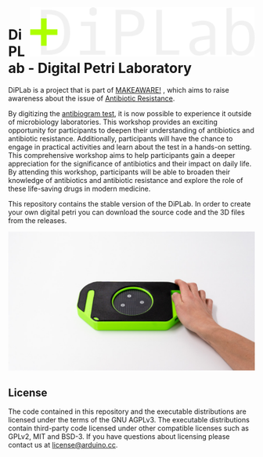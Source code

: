 <img src="https://raw.githubusercontent.com/zumatt/diplab/development/assets/DiPLab_TemporaryLogo.png" height="100" align="right" />

# DiPLab - Digital Petri Laboratory

DiPLab is a project that is part of [MAKEAWARE!](https://spearhead-amr.github.io/makeaware/) , which aims to raise awareness about the issue of [Antibiotic Resistance](https://www.who.int/news-room/fact-sheets/detail/antibiotic-resistance).

By digitizing the [antibiogram test](https://en.wikipedia.org/wiki/Antibiotic_sensitivity_testing), it is now possible to experience it outside of microbiology laboratories. This workshop provides an exciting opportunity for participants to deepen their understanding of antibiotics and antibiotic resistance. Additionally, participants will have the chance to engage in practical activities and learn about the test in a hands-on setting. This comprehensive workshop aims to help participants gain a deeper appreciation for the significance of antibiotics and their impact on daily life. By attending this workshop, participants will be able to broaden their knowledge of antibiotics and antibiotic resistance and explore the role of these life-saving drugs in modern medicine.

This repository contains the stable version of the DiPLab. In order to create your own digital petri you can download the source code and the 3D files from the releases.

![](https://raw.githubusercontent.com/zumatt/diplab/development/assets/DiPLab_Digital-Petri-Laboratory_Matteo-Subet_Makeaware_Spearhead-Project.jpg)

## License

The code contained in this repository and the executable distributions are licensed under the terms of the GNU AGPLv3. The executable distributions contain third-party code licensed under other compatible licenses such as GPLv2, MIT and BSD-3. If you have questions about licensing please contact us at [license@arduino.cc](mailto:license@arduino.cc).
